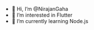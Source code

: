 - 👋 Hi, I’m @NirajanGaha
- 👀 I’m interested in Flutter 
- 🌱 I’m currently learning Node.js

<!---
DisguisedRover/DisguisedRover is a ✨ special ✨ repository because its `README.md` (this file) appears on your GitHub profile.
You can click the Preview link to take a look at your changes.
--->
